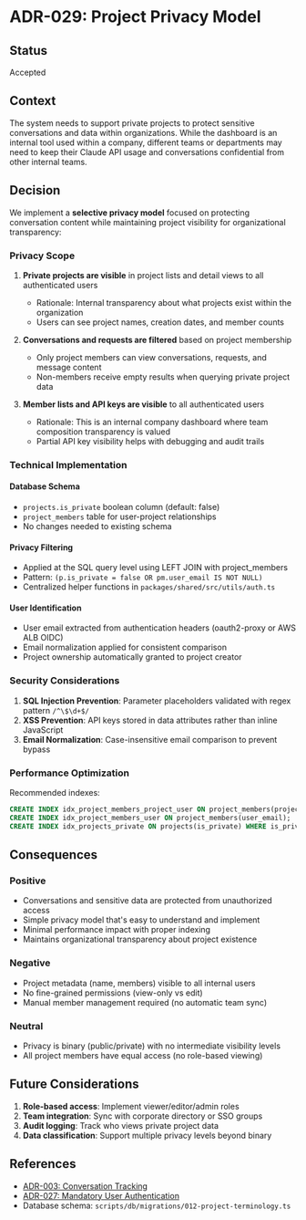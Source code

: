 # ADR-029: Project Privacy Model

## Status

Accepted

## Context

The system needs to support private projects to protect sensitive conversations and data within organizations. While the dashboard is an internal tool used within a company, different teams or departments may need to keep their Claude API usage and conversations confidential from other internal teams.

## Decision

We implement a **selective privacy model** focused on protecting conversation content while maintaining project visibility for organizational transparency:

### Privacy Scope

1. **Private projects are visible** in project lists and detail views to all authenticated users
   - Rationale: Internal transparency about what projects exist within the organization
   - Users can see project names, creation dates, and member counts

2. **Conversations and requests are filtered** based on project membership
   - Only project members can view conversations, requests, and message content
   - Non-members receive empty results when querying private project data

3. **Member lists and API keys are visible** to all authenticated users
   - Rationale: This is an internal company dashboard where team composition transparency is valued
   - Partial API key visibility helps with debugging and audit trails

### Technical Implementation

#### Database Schema

- `projects.is_private` boolean column (default: false)
- `project_members` table for user-project relationships
- No changes needed to existing schema

#### Privacy Filtering

- Applied at the SQL query level using LEFT JOIN with project_members
- Pattern: `(p.is_private = false OR pm.user_email IS NOT NULL)`
- Centralized helper functions in `packages/shared/src/utils/auth.ts`

#### User Identification

- User email extracted from authentication headers (oauth2-proxy or AWS ALB OIDC)
- Email normalization applied for consistent comparison
- Project ownership automatically granted to project creator

### Security Considerations

1. **SQL Injection Prevention**: Parameter placeholders validated with regex pattern `/^\$\d+$/`
2. **XSS Prevention**: API keys stored in data attributes rather than inline JavaScript
3. **Email Normalization**: Case-insensitive email comparison to prevent bypass

### Performance Optimization

Recommended indexes:

```sql
CREATE INDEX idx_project_members_project_user ON project_members(project_id, user_email);
CREATE INDEX idx_project_members_user ON project_members(user_email);
CREATE INDEX idx_projects_private ON projects(is_private) WHERE is_private = true;
```

## Consequences

### Positive

- Conversations and sensitive data are protected from unauthorized access
- Simple privacy model that's easy to understand and implement
- Minimal performance impact with proper indexing
- Maintains organizational transparency about project existence

### Negative

- Project metadata (name, members) visible to all internal users
- No fine-grained permissions (view-only vs edit)
- Manual member management required (no automatic team sync)

### Neutral

- Privacy is binary (public/private) with no intermediate visibility levels
- All project members have equal access (no role-based viewing)

## Future Considerations

1. **Role-based access**: Implement viewer/editor/admin roles
2. **Team integration**: Sync with corporate directory or SSO groups
3. **Audit logging**: Track who views private project data
4. **Data classification**: Support multiple privacy levels beyond binary

## References

- [ADR-003: Conversation Tracking](adr-003-conversation-tracking.md)
- [ADR-027: Mandatory User Authentication](adr-027-mandatory-user-authentication.md)
- Database schema: `scripts/db/migrations/012-project-terminology.ts`
